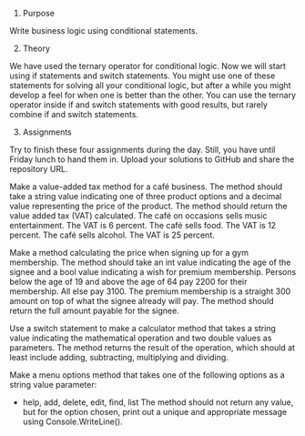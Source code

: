 1. Purpose
   
Write business logic using conditional statements.

2. Theory
   
We have used the ternary operator for conditional logic. Now we will start
using if statements and switch statements. You might use one of these
statements for solving all your conditional logic, but after a while you
might develop a feel for when one is better than the other. You can use the
ternary operator inside if and switch statements with good results, but
rarely combine if and switch statements.

3. Assignments
   
Try to finish these four assignments during the day. Still, you have until
Friday lunch to hand them in. Upload your solutions to GitHub and share
the repository URL.
  
Make a value-added tax method for a café business. The method should
take a string value indicating one of three product options and a decimal
value representing the price of the product. The method should return the
value added tax (VAT) calculated.
The café on occasions sells music entertainment. The VAT is 6 percent.
The café sells food. The VAT is 12 percent.
The café sells alcohol. The VAT is 25 percent.

Make a method calculating the price when signing up for a gym
membership. The method should take an int value indicating the age of
the signee and a bool value indicating a wish for premium membership.
Persons below the age of 19 and above the age of 64 pay 2200 for their
membership. All else pay 3100. The premium membership is a straight 300
amount on top of what the signee already will pay. The method should
return the full amount payable for the signee.

Use a switch statement to make a calculator method that takes a string
value indicating the mathematical operation and two double values as
parameters. The method returns the result of the operation, which should
at least include adding, subtracting, multiplying and dividing.

Make a menu options method that takes one of the following options as a
string value parameter:
- help, add, delete, edit, find, list
The method should not return any value, but for the option chosen, print
out a unique and appropriate message using Console.WriteLine().
